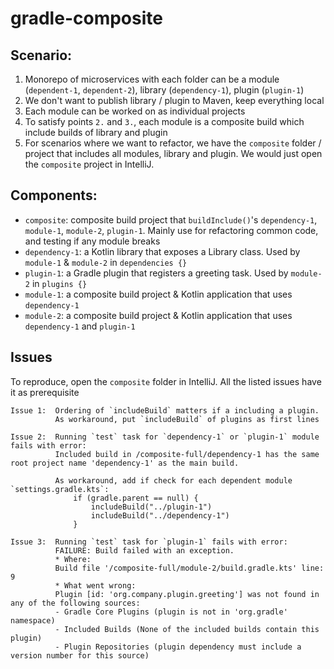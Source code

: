 # gradle-composite

## Scenario:
1. Monorepo of microservices with each folder can be a module (`dependent-1`, `dependent-2`), library (`dependency-1`), plugin (`plugin-1`)
2. We don't want to publish library / plugin to Maven, keep everything local
3. Each module can be worked on as individual projects
4. To satisfy points `2.` and `3.`, each module is a composite build which include builds of library and plugin
5. For scenarios where we want to refactor, we have the `composite` folder / project that includes all modules, library and plugin.
   We would just open the `composite` project in IntelliJ.

## Components:
- `composite`: composite build project that `buildInclude()`'s `dependency-1`, `module-1`, `module-2`, `plugin-1`. Mainly use for refactoring common code, and testing if any module breaks
- `dependency-1`: a Kotlin library that exposes a Library class. Used by `module-1` & `module-2` in `dependencies {}`
- `plugin-1`: a Gradle plugin that registers a greeting task. Used by `module-2` in `plugins {}`
- `module-1`: a composite build project & Kotlin application that uses `dependency-1`
- `module-2`: a composite build project & Kotlin application that uses `dependency-1` and `plugin-1`

## Issues
To reproduce, open the `composite` folder in IntelliJ. All the listed issues have it as prerequisite
```
Issue 1:  Ordering of `includeBuild` matters if a including a plugin.
          As workaround, put `includeBuild` of plugins as first lines
```

```
Issue 2:  Running `test` task for `dependency-1` or `plugin-1` module fails with error:
          Included build in /composite-full/dependency-1 has the same root project name 'dependency-1' as the main build.

          As workaround, add if check for each dependent module `settings.gradle.kts`:
              if (gradle.parent == null) {
                  includeBuild("../plugin-1")
                  includeBuild("../dependency-1")
              }
```

```
Issue 3:  Running `test` task for `plugin-1` fails with error:
          FAILURE: Build failed with an exception.
          * Where:
          Build file '/composite-full/module-2/build.gradle.kts' line: 9
          * What went wrong:
          Plugin [id: 'org.company.plugin.greeting'] was not found in any of the following sources:
          - Gradle Core Plugins (plugin is not in 'org.gradle' namespace)
          - Included Builds (None of the included builds contain this plugin)
          - Plugin Repositories (plugin dependency must include a version number for this source)
```
